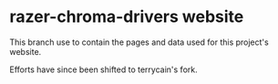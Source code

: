 # razer-chroma-drivers website

This branch use to contain the pages and data used for this project's website.

Efforts have since been shifted to terrycain's fork.
